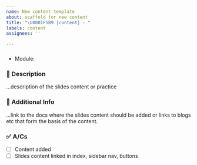 ```yaml
---
name: New content template
about: scaffold for new content
title: "\U0001F5B9 [content] - "
labels: content
assignees: ''

---
```


### <Name of the Content>
* Module: <NAME>

### 📝 Description
...description of the slides content or practice

### 🥤 Additional Info 
...link to the docs where the slides content should be added or links to blogs etc that form the basis of the content.

### ✅ A/Cs
- [ ] Content added
- [ ] Slides content linked in index, sidebar nav, buttons
